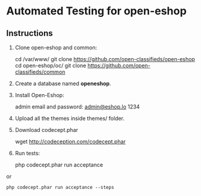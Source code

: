 # Automated Testing for open-eshop

## Instructions

1. Clone open-eshop and common:

    cd /var/www/
    git clone https://github.com/open-classifieds/open-eshop
    cd open-eshop/oc/
    git clone https://github.com/open-classifieds/common

2. Create a database named **openeshop**.

3. Install Open-Eshop:

	  admin email and password:
	  admin@eshop.lo
	  1234

4. Upload all the themes inside themes/ folder.

5. Download codecept.phar

    wget http://codeception.com/codecept.phar

6. Run tests:

    php codecept.phar run acceptance

or 

    php codecept.phar run acceptance --steps
